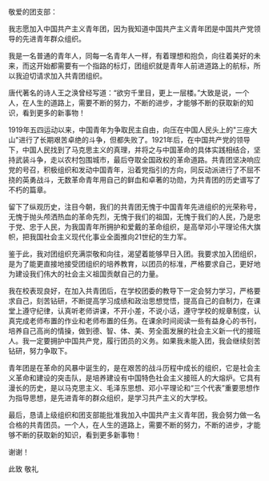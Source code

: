 敬爱的团支部：

我志愿加入中国共产主义青年团，因为我知道中国共产主义青年团是中国共产党领导的先进青年群众组织。

我是一名普通的青年人，同每一名青年人一样，有着理想和抱负，向往着美好的未来，而这开始都需要有一个指路的标灯，团组织就是青年人前进道路上的航标，所以我迫切请求加入共青团组织。

唐代著名的诗人王之涣曾经写道：“欲穷千里目，更上一层楼。”大致是说，一个人，在人生的道路上，需要不断的努力，不断的进步，才能够不断的获取新的知识，看到更多的新事物！

1919年五四运动以来，中国青年为争取民主自由，向压在中国人民头上的"三座大山"进行了长期艰苦卓绝的斗争，但都失败了。1921年后，在中国共产党的领导下，中国人民找到了马克思主义的真理，并将之与中国革命的具体实践相结合，坚持武装斗争，走以农村包围城市，最后夺取全国政权的革命道路。共青团坚决响应党的号召，积极组织和发动中国青年，沿着党指引的方向，同反动派进行了不屈不挠的英勇战斗，无数革命青年用自己的鲜血和卓著的功勋，为共青团的历史谱写了不朽的篇章。

留下了纵观历史，注目今朝，我们的共青团无愧于中国青年先进组织的光荣称号，无愧于抛头颅洒热血的革命先烈，无愧于我们的祖国，无愧于我们的人民，乃是忠于党、忠于人民，为我国青年所拥护和爱戴的革命组织，是高举邓小平理论伟大旗帜，把我国社会主义现代化事业全面推向21世纪的生力军。

鉴于此，我对团组织充满崇敬和向往，渴望着能够早日入团。我要求加入团组织，是为了能更直接地接受团组织的培养教育，以团员的标准，严格要求自己，更好地为建设我们伟大的社会主义祖国贡献自己的力量。

我在校表现良好，在加入共青团后，在学校团委的教导下一定会努力学习，严格要求自己，刻苦钻研，不断提高学习成绩和政治思想觉悟，提高自己的自制力，在课堂上遵守纪律，认真听老师讲课，不开小差，不说小话，遵守学校的规章制度，认真完成老师布置的作业和老师布置的任务。在课余时间阅读一些有益身心的书刊，培养自己高尚的情操，做到德、智、体、美、劳全面发展的社会主义新一代的接班人。我一定要拥护中国共产党，履行团员的义务。如果我未能入团，我会继续刻苦钻研，努力争取下。

青年团是在革命的风暴中诞生的，是在艰苦的战斗历程中成长的组织，它是社会主义革命和建设的突击队，是培养建设有中国特色社会主义接班人的大熔炉。它具有漫长的历史，是以马克思主义、毛泽东思想、邓小平理论和“三个代表”重要思想作为指导思想，是先进青年的群众组织，是学习共产主义的大学校。

最后，恳请上级组织和团支部能批准我加入中国共产主义青年团，我会努力做一名合格的共青团员。一个人，在人生的道路上，需要不断的努力，不断的进步，才能够不断的获取新的知识，看到更多新事物！

谢谢！

此致
敬礼